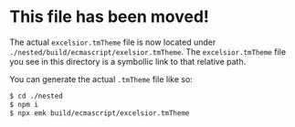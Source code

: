 # This file has been moved!

The actual `excelsior.tmTheme` file is now located under `./nested/build/ecmascript/exelsior.tmTheme`. The `excelsior.tmTheme` file you see in this directory is a symbollic link to that relative path.

You can generate the actual `.tmTheme` file like so:
```sh
$ cd ./nested
$ npm i
$ npx emk build/ecmascript/excelsior.tmTheme
```
